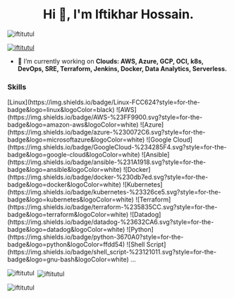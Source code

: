 <h1 align="center">Hi 👋, I'm Iftikhar Hossain.</h1>


<p align="left"> <img src="https://komarev.com/ghpvc/?username=iftitutul&label=Profile%20views&color=0e75b6&style=flat" alt="iftitutul" /> </p>

<p align="left"> <a href="https://github.com/ryo-ma/github-profile-trophy"><img src="https://github-profile-trophy.vercel.app/?username=iftitutul" alt="iftitutul" /></a> </p>



- 🌱 I’m currently working on **Clouds: AWS, Azure, GCP, OCI, k8s, DevOps, SRE, Terraform, Jenkins, Docker, Data Analytics, Serverless.**

<h3> Skills </h3>
[Linux](https://img.shields.io/badge/Linux-FCC624?style=for-the-badge&logo=linux&logoColor=black)
![AWS](https://img.shields.io/badge/AWS-%23FF9900.svg?style=for-the-badge&logo=amazon-aws&logoColor=white)
![Azure](https://img.shields.io/badge/azure-%230072C6.svg?style=for-the-badge&logo=microsoftazure&logoColor=white)
![Google Cloud](https://img.shields.io/badge/GoogleCloud-%234285F4.svg?style=for-the-badge&logo=google-cloud&logoColor=white)
![Ansible](https://img.shields.io/badge/ansible-%231A1918.svg?style=for-the-badge&logo=ansible&logoColor=white)
![Docker](https://img.shields.io/badge/docker-%230db7ed.svg?style=for-the-badge&logo=docker&logoColor=white)
![Kubernetes](https://img.shields.io/badge/kubernetes-%23326ce5.svg?style=for-the-badge&logo=kubernetes&logoColor=white)
![Terraform](https://img.shields.io/badge/terraform-%235835CC.svg?style=for-the-badge&logo=terraform&logoColor=white)
![Datadog](https://img.shields.io/badge/datadog-%23632CA6.svg?style=for-the-badge&logo=datadog&logoColor=white)
![Python](https://img.shields.io/badge/python-3670A0?style=for-the-badge&logo=python&logoColor=ffdd54)
![Shell Script](https://img.shields.io/badge/shell_script-%23121011.svg?style=for-the-badge&logo=gnu-bash&logoColor=white)
...


<p><img align="left" src="https://github-readme-stats.vercel.app/api/top-langs?username=iftitutul&show_icons=true&locale=en&layout=compact" alt="iftitutul" /></p>

<p>&nbsp;<img align="center" src="https://github-readme-stats.vercel.app/api?username=iftitutul&show_icons=true&locale=en" alt="iftitutul" /></p>

<p><img align="center" src="https://github-readme-streak-stats.herokuapp.com/?user=iftitutul&" alt="iftitutul" /></p>

